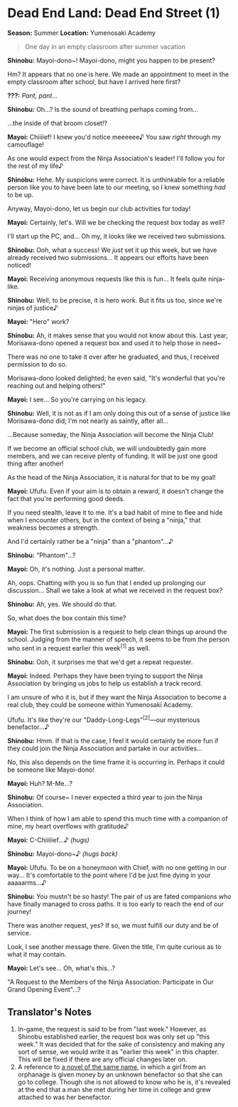 # Dead End Land: Dead End Street (1)

**Season:** Summer
**Location:** Yumenosaki Academy

> One day in an empty classroom after summer vacation

**Shinobu:** Mayoi-dono~! Mayoi-dono, might you happen to be present?

Hm? It appears that no one is here. We made an appointment to meet in the empty classroom after school, but have I arrived here first?

**???:** *Pant, pant...*

**Shinobu:** Oh...? Is the sound of breathing perhaps coming from...

...the inside of that broom closet!?

**Mayoi:** Chiiiief! I knew you'd notice meeeeee♪ You saw *right* through my camouflage!

As one would expect from the Ninja Association's leader! I'll follow you for the rest of my life♪

**Shinobu:** Hehe. My suspicions were correct. It is unthinkable for a reliable person like you to have been late to our meeting, so I knew something *had* to be up.

Anyway, Mayoi-dono, let us begin our club activities for today!

**Mayoi:** Certainly, let's. Will we be checking the request box today as well?

I'll start up the PC, and... Oh my, it looks like we received two submissions.

**Shinobu:** Ooh, what a success! We *just* set it up this week, but we have already received two submissions... It appears our efforts have been noticed!

**Mayoi:** Receiving anonymous requests like this is fun... It feels quite ninja-like.

**Shinobu:** Well, to be precise, it is hero work. But it fits us too, since we're ninjas of justice♪

**Mayoi:** "Hero" work?

**Shinobu:** Ah, it makes sense that you would not know about this. Last year, Morisawa-dono opened a request box and used it to help those in need~

There was no one to take it over after he graduated, and thus, I received permission to do so.

Morisawa-dono looked delighted; he even said, "It's wonderful that you're reaching out and helping others!"

**Mayoi:** I see... So you're carrying on his legacy.

**Shinobu:** Well, it is not as if I am only doing this out of a sense of justice like Morisawa-dono did; I'm not nearly as saintly, after all...

...Because someday, the Ninja Association will become the Ninja Club!

If we become an official school club, we will undoubtedly gain more members, and we can receive plenty of funding. It will be just one good thing after another!

As the head of the Ninja Association, it is natural for that to be my goal!

**Mayoi:** Ufufu. Even if your aim is to obtain a reward, it doesn't change the fact that you're performing good deeds.

If you need stealth, leave it to me. It's a bad habit of mine to flee and hide when I encounter others, but in the context of being a "ninja," that weakness becomes a strength.

And I'd certainly rather be a "ninja" than a "phantom"...♪

**Shinobu:** "Phantom"...?

**Mayoi:** Oh, it's nothing. Just a personal matter.

Ah, oops. Chatting with you is so fun that I ended up prolonging our discussion... Shall we take a look at what we received in the request box?

**Shinobu:** Ah, yes. We should do that.

So, what does the box contain this time?

**Mayoi:** The first submission is a request to help clean things up around the school. Judging from the manner of speech, it seems to be from the person who sent in a request earlier this week<sup>[1]</sup> as well.

**Shinobu:** Ooh, it surprises me that we'd get a repeat requester.

**Mayoi:** Indeed. Perhaps they have been trying to support the Ninja Association by bringing us jobs to help us establish a track record.

I am unsure of who it is, but if they want the Ninja Association to become a real club, they could be someone within Yumenosaki Academy.

Ufufu. It's like they're our "Daddy-Long-Legs"<sup>[2]</sup>—our mysterious benefactor...♪

**Shinobu:** Hmm. If that is the case, I feel it would certainly be more fun if they could join the Ninja Association and partake in our activities...

No, this also depends on the time frame it is occurring in. Perhaps it could be someone like Mayoi-dono!

**Mayoi:** Huh? M-Me...?

**Shinobu:** Of course~ I never expected a third year to join the Ninja Association.

When I think of how I am able to spend this much time with a companion of mine, my heart overflows with gratitude♪

**Mayoi:** C-Chiiiiief...♪ *(hugs)*

**Shinobu:** Mayoi-dono~♪ *(hugs back)*

**Mayoi:** Ufufu. To be on a honeymoon with Chief, with no one getting in our way... It's comfortable to the point where I'd be just fine dying in your aaaaarms...♪

**Shinobu:** You mustn't be so hasty! The pair of us are fated companions who have finally managed to cross paths. It is too early to reach the end of our journey!

There was another request, yes? If so, we must fulfill our duty and be of service.

Look, I see another message there. Given the title, I'm quite curious as to what it may contain.

**Mayoi:** Let's see... Oh, what's this...?

"A Request to the Members of the Ninja Association: Participate in Our Grand Opening Event"...?

## Translator's Notes

1. In-game, the request is said to be from "last week." However, as Shinobu established earlier, the request box was only set up "this week." It was decided that for the sake of consistency and making any sort of sense, we would write it as "earlier this week" in this chapter. This will be fixed if there are any official changes later on.
2. A reference to [a novel of the same name](https://en.wikipedia.org/wiki/Daddy-Long-Legs_(novel)), in which a girl from an orphanage is given money by an unknown benefactor so that she can go to college. Though she is not allowed to know who he is, it's revealed at the end that a man she met during her time in college and grew attached to was her benefactor.
